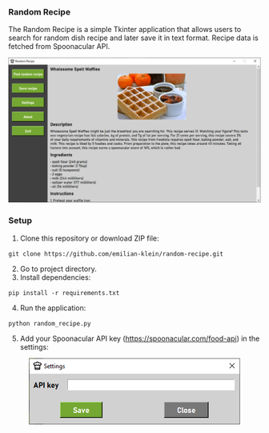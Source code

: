 ### Random Recipe
The Random Recipe is a simple Tkinter application that allows users to search for random dish recipe and later save it in text format. Recipe data is fetched from Spoonacular API.
<p align="center">
    <img src="images/screenshots/app.png">
</p>

### Setup
1. Clone this repository or download ZIP file:
```
git clone https://github.com/emilian-klein/random-recipe.git
```
2. Go to project directory.
3. Install dependencies:
```
pip install -r requirements.txt
```
4. Run the application:
```
python random_recipe.py
```
5. Add your Spoonacular API key (https://spoonacular.com/food-api) in the settings:
<p align="center">
    <img src="images/screenshots/app2.png">
</p>
